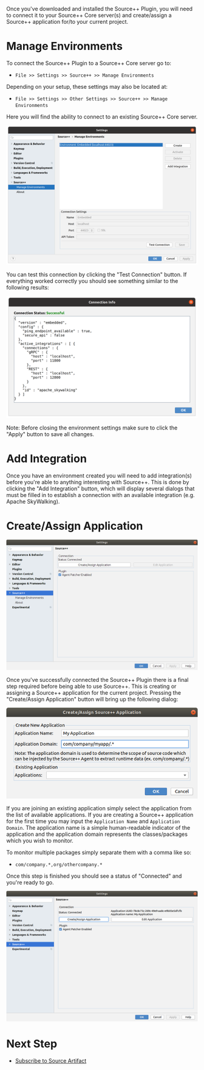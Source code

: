Once you've downloaded and installed the Source++ Plugin, you will need to connect it to your Source++ Core server(s) and create/assign a Source++ application for/to your current project.

# Manage Environments

To connect the Source++ Plugin to a Source++ Core server go to:
 - `File >> Settings >> Source++ >> Manage Environments`

Depending on your setup, these settings may also be located at:
 - `File >> Settings >> Other Settings >> Source++ >> Manage Environments`

Here you will find the ability to connect to an existing Source++ Core server.

![](../../images/plugin/Manage%20Environments.png)

You can test this connection by clicking the "Test Connection" button. If everything worked correctly you should see something similar to the following results:

![](../../images/plugin/Successful%20Connection.png)

Note: Before closing the environment settings make sure to click the "Apply" button to save all changes.

# Add Integration

Once you have an environment created you will need to add integration(s) before you're able to anything interesting with Source++.
This is done by clicking the "Add Integration" button, which will display several dialogs that must be filled in to establish a connection with an available integration (e.g. Apache SkyWalking). 

# Create/Assign Application

![](../../images/plugin/Status%20Connected.png)

Once you've successfully connected the Source++ Plugin there is a final step required before being able to use Source++. This is creating or assigning a Source++ application for the current project. Pressing the "Create/Assign Application" button will bring up the following dialog:

![](../../images/plugin/Create%20Application.png)

If you are joining an existing application simply select the application from the list of available applications. If you are creating a Source++ application for the first time you may input the `Application Name` and `Application Domain`. The application name is a simple human-readable indicator of the application and the application domain represents the classes/packages which you wish to monitor.

To monitor multiple packages simply separate them with a comma like so:

- `com/company.*,org/othercompany.*`

Once this step is finished you should see a status of "Connected" and you're ready to go.

![](../../images/plugin/Application%20Connected.png)

# Next Step

- [Subscribe to Source Artifact](./09-subscribe-to-artifact.md)
